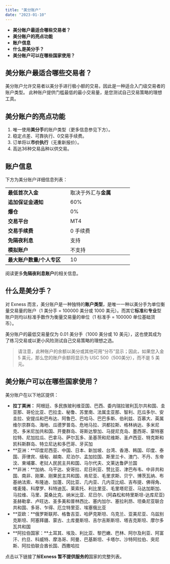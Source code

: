 ```yaml
---
title: "美分账户"
date: "2023-01-10"
---
```


- **美分账户最适合哪些交易者？**
- **美分账户的亮点功能**
- **账户信息**
- **什么是美分手？**
- **美分账户可以在哪些国家使用？**

## 美分账户最适合哪些交易者？

美分账户允许交易者以美分手进行极小额的交易，因此是一种适合入门级交易者的账户类型。 此种账户提供门槛最低的最小交易量，是您测试自己交易策略的理想工具。

## 美分账户的亮点功能

1. 唯一使用**美分手**的账户类型（更多信息参见下方）。
2. 稳定点差、可靠执行、0交易手续费。
3. 订单将以**市价执行**（无重新报价）。
4. 高达36种交易品种以供交易。

## 账户信息

下方为美分账户详细信息列表：

<table style="width: 393px;"><tbody><tr><td style="width: 185.469px;"><strong>最低首次入金</strong></td><td class="wysiwyg-text-align-center" style="width: 184.531px;">取决于外汇</strong></span>与<span class="wysiwyg-underline"><strong>金属</strong></span></td></tr><tr><td style="width: 185.469px;"><strong>追加保证金通知</strong></td><td class="wysiwyg-text-align-center" style="width: 184.531px;">60%</td></tr><tr><td style="width: 185.469px;"><strong>爆仓</strong></td><td class="wysiwyg-text-align-center" style="width: 184.531px;">0%</td></tr><tr><td style="width: 185.469px;"><strong>交易平台</strong></td><td class="wysiwyg-text-align-center" style="width: 184.531px;">MT4</td></tr><tr><td style="width: 185.469px;"><strong>交易手续费</strong></td><td class="wysiwyg-text-align-center" style="width: 184.531px;">0 手续费</td></tr><tr><td style="width: 185.469px;"><strong>免隔夜利息</strong></td><td class="wysiwyg-text-align-center" style="width: 184.531px;">支持</td></tr><tr><td style="width: 185.469px;"><strong>模拟账户</strong></td><td class="wysiwyg-text-align-center" style="width: 184.531px;">不支持</td></tr></tbody><tbody><tr><td style="width: 185.469px;"><strong>最大账户数量/个人专区</strong></td><td class="wysiwyg-text-align-center" style="width: 184.531px;">10</td></tr></tbody></table>

阅读更多**免隔夜利息账户**的相关信息。

## 什么是美分手？

对 Exness 而言，美分账户是一种独特的**账户类型**，是唯一一种以美分手为单位衡量交易量的账户（1 美分手 = 100000 美分或 1000 美元）。而其它**标准**和**专业**型账户则均以标准手数作为衡量交易量的单位（1 标准手 = 100000 单位基础货币）。

美分账户的最低交易量仅为 0.01 美分手（1000 美分或 10 美元），这也使其成为了练习交易或以更小风险测试自己交易策略的理想之选。

> 请注意，此种账户的余额以美分或其他可用“分币”显示；因此，如果您入金 5 美元，那么您的账户余额将显示为 USC 500（500美分），而不是 5 美元。

## 美分账户可以在哪些国家使用？

美分账户在以下地区提供：

- **拉丁美洲：** 阿根廷、多民族玻利维亚国、巴西、委内瑞拉玻利瓦尔共和国、圭亚那、哥伦比亚、巴拉圭、秘鲁、苏里南、法属圭亚那、智利、厄瓜多尔、安圭拉、安提瓜和巴布达、阿鲁巴、巴哈马、巴巴多斯、伯利兹、百慕大、英属维尔京群岛、海地、瓜德罗普岛、危地马拉、洪都拉斯、格林纳达、多米尼克、多米尼加共和国、开曼群岛、哥斯达黎加、马提尼克岛、墨西哥、蒙特塞拉特、尼加拉瓜、巴拿马、萨尔瓦多、圣基茨和尼维斯、圣卢西亚、特克斯和凯科斯群岛、特立尼达和多巴哥、牙买加
- **亚洲：**印度尼西亚、中国、日本、新加坡、台湾、香港、韩国、印度、泰国、菲律宾、缅甸、越南、尼泊尔、孟加拉国、斯里兰卡、澳门、不丹、东帝汶、柬埔寨、老挝人民民主共和国、马尔代夫、文莱达鲁萨兰国
- **非洲：**加纳、乌干达、安哥拉、尼日利亚、赞比亚、津巴布韦、中非共和国、南非、刚果、刚果民主共和国、肯尼亚、毛里求斯、贝宁、博茨瓦纳、布基纳法索、布隆迪、加蓬、冈比亚、几内亚、几内亚比绍、吉布提、佛得角、喀麦隆、科摩罗、科特迪瓦、莱索托、利比里亚、毛里塔尼亚、马达加斯加、马拉维、马里、莫桑比克、纳米比亚、尼日尔、(阿森松和特里斯坦-达库尼亚) 圣赫勒拿、卢旺达、圣多美和普林西比、塞内加尔、塞拉利昂、坦桑尼亚联合共和国、多哥、乍得、厄立特里亚、埃塞俄比亚
- **亚欧：**俄罗斯联邦、格鲁吉亚、哈萨克斯坦、乌克兰、亚美尼亚、乌兹别克斯坦、阿塞拜疆、蒙古、土库曼斯坦、吉尔吉斯斯坦、塔吉克斯坦、摩尔多瓦共和国
- **阿拉伯国家：**土耳其、埃及、利比亚、黎巴嫩、巴林、阿尔及利亚、阿富汗、约旦、科威特、摩洛哥、阿曼、巴基斯坦、卡塔尔、沙特阿拉伯、突尼斯、阿拉伯联合酋长国、西撒哈拉

点击以下链接了解**Exness 暂不提供服务的**国家的完整列表。
